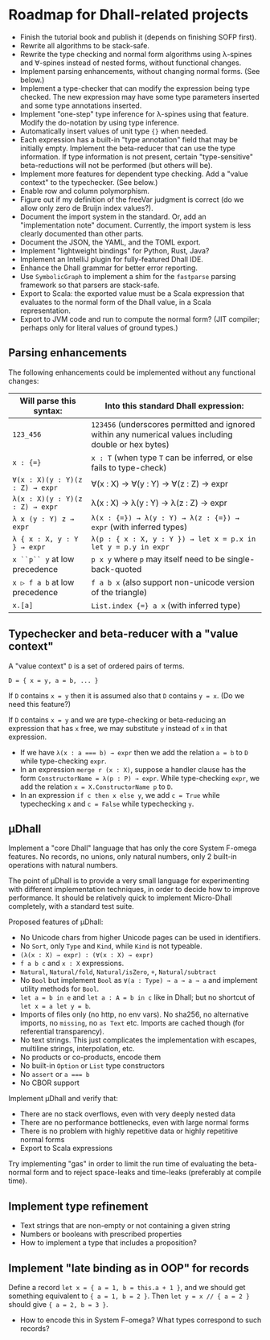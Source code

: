 # Roadmap for Dhall-related projects

- Finish the tutorial book and publish it (depends on finishing SOFP first).
- Rewrite all algorithms to be stack-safe.
- Rewrite the type checking and normal form algorithms using λ-spines and ∀-spines instead of nested forms, without functional changes.
- Implement parsing enhancements, without changing normal forms. (See below.)
- Implement a type-checker that can modify the expression being type checked. The new expression may have some type parameters inserted and some type annotations inserted.
- Implement "one-step" type inference for λ-spines using that feature. Modify the do-notation by using type inference.
- Automatically insert values of unit type `{}` when needed.
- Each expression has a built-in "type annotation" field that may be initially empty. Implement the beta-reducer that can use the type information. If type information is not present, certain "type-sensitive" beta-reductions will not be performed (but others will be).
- Implement more features for dependent type checking. Add a "value context" to the typechecker. (See below.)
- Enable row and column polymorphism.
- Figure out if my definition of the freeVar judgment is correct (do we allow only zero de Bruijn index values?).
- Document the import system in the standard. Or, add an "implementation note" document. Currently, the import system is less clearly documented than other parts.
- Document the JSON, the YAML, and the TOML export.
- Implement "lightweight bindings" for Python, Rust, Java?
- Implement an IntelliJ plugin for fully-featured Dhall IDE.
- Enhance the Dhall grammar for better error reporting.
- Use `SymbolicGraph` to implement a shim for the `fastparse` parsing framework so that parsers are stack-safe.
- Export to Scala: the exported value must be a Scala expression that evaluates to the normal form of the Dhall value, in a Scala representation.
- Export to JVM code and run to compute the normal form? (JIT compiler; perhaps only for literal values of ground types.)

## Parsing enhancements

The following enhancements could be implemented without any functional changes:

| Will parse this syntax:         | Into this standard Dhall expression:                                                                   |
|---------------------------------|--------------------------------------------------------------------------------------------------------|
| `123_456`                       | `123456` (underscores permitted and ignored within any numerical values including double or hex bytes) |
| `x : {=}`                       | `x : T` (when type `T` can be inferred, or else fails to type-check)                                   |
| `∀(x : X)(y : Y)(z : Z) → expr` | ∀(x : X) → ∀(y : Y) → ∀(z : Z) → expr                                                                  |
| `λ(x : X)(y : Y)(z : Z) → expr` | λ(x : X) → λ(y : Y) → λ(z : Z) → expr                                                                  |
| `λ x (y : Y) z → expr`          | `λ(x : {=}) → λ(y : Y) → λ(z : {=}) → expr`  (with inferred types)                                     |
| `λ { x : X, y : Y } → expr`     | `λ(p : { x : X, y : Y }) → let x = p.x in let y = p.y in expr`                                         |
| `x ``p`` y`  at low precedence  | `p x y`  where `p` may itself need to be single-back-quoted                                            |
| `x ▷ f a b`  at low precedence  | `f a b x`  (also support non-unicode version of the triangle)                                          |
| `x.[a]`                         | `List.index {=} a x`    (with inferred type)                                                           |

## Typechecker and beta-reducer with a "value context"

A "value context" `D` is a set of ordered pairs of terms.

`D = { x = y, a = b, ... }`

If `D` contains `x = y` then it is assumed also that `D` contains `y = x`. (Do we need this feature?)

If `D` contains `x = y` and we are type-checking or beta-reducing an expression that has `x` free, we may substitute `y` instead of `x` in that expression.

- If we have `λ(x : a === b) → expr` then we add the relation `a = b` to `D` while type-checking `expr`.
- In an expression `merge r (x : X)`, suppose a handler clause has the form `ConstructorName = λ(p : P) → expr`. While type-checking `expr`, we add the relation `x = X.ConstructorName p` to `D`.
- In an expression `if c then x else y`, we add `c = True` while typechecking `x` and `c = False` while typechecking `y`.

## µDhall

Implement a "core Dhall" language that has only the core System F-omega features. No records, no unions, only natural numbers, only 2 built-in operations with natural numbers.

The point of µDhall is to provide a very small language for experimenting with different implementation techniques, in order to decide how to improve performance.
It should be relatively quick to implement Micro-Dhall completely, with a standard test suite.

Proposed features of µDhall:

- No Unicode chars from higher Unicode pages can be used in identifiers.
- No `Sort`, only `Type` and `Kind`, while `Kind` is not typeable.
- `(λ(x : X) → expr) : (∀(x : X) → expr)`
- `f a b c` and `x : X` expressions.
- `Natural`, `Natural/fold`, `Natural/isZero`, `+`, `Natural/subtract`
- No `Bool` but implement `Bool` as `∀(a : Type) → a → a → a` and implement utility methods for `Bool`.
- `let a = b in e` and `let a : A = b in c` like in Dhall; but no shortcut of `let x = a let y = b`.
- Imports of files only (no http, no env vars). No sha256, no alternative imports, no `missing`, no `as Text` etc. Imports are cached though (for referential transparency).
- No text strings. This just complicates the implementation with escapes, multiline strings, interpolation, etc.
- No products or co-products, encode them
- No built-in `Option` or `List` type constructors
- No `assert` or `a === b`
- No CBOR support

Implement µDhall and verify that:
- There are no stack overflows, even with very deeply nested data
- There are no performance bottlenecks, even with large normal forms
- There is no problem with highly repetitive data or highly repetitive normal forms
- Export to Scala expressions

Try implementing "gas" in order to limit the run time of evaluating the beta-normal form and to reject space-leaks and time-leaks (preferably at compile time).

## Implement type refinement

- Text strings that are non-empty or not containing a given string
- Numbers or booleans with prescribed properties
- How to implement a type that includes a proposition?

## Implement "late binding as in OOP" for records

Define a record `let x = { a = 1, b = this.a + 1 }`, and we should get something equivalent to `{ a = 1, b = 2 }`.
Then `let y = x // { a = 2 }` should give `{ a = 2, b = 3 }`.

- How to encode this in System F-omega? What types correspond to such records?
